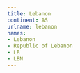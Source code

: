 ```yaml
---
title: Lebanon
continent: AS
urlname: lebanon
names:
- Lebanon
- Republic of Lebanon
- LB
- LBN
---
```


